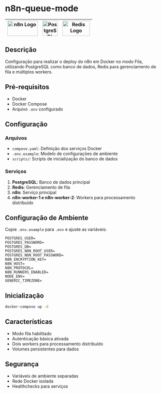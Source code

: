 # n8n-queue-mode

<img src="https://upload.wikimedia.org/wikipedia/commons/5/53/N8n-logo-new.svg" width="100" height="50" alt="n8n Logo"> | <img width="50" height="50" src="https://www.postgresql.org/media/img/about/press/elephant.png" alt="PostgreSQL Logo">  | <img width="90" height="50" src="https://upload.wikimedia.org/wikipedia/commons/6/64/Logo-redis.svg" alt="Redis Logo">
:---: | :---: | :---:


## Descrição

Configuração para realizar o deploy do n8n em Docker no modo Fila, utilizando PostgreSQL como banco de dados, Redis para gerenciamento de fila e múltiplos workers.

## Pré-requisitos

- Docker
- Docker Compose
- Arquivo `.env` configurado

## Configuração

### Arquivos

- `compose.yaml`: Definição dos serviços Docker
- `.env.example`: Modelo de configurações de ambiente
- `scripts/`: Scripts de inicialização do banco de dados

### Serviços

1. **PostgreSQL**: Banco de dados principal
2. **Redis**: Gerenciamento de fila
3. **n8n**: Serviço principal
4. **n8n-worker-1 e n8n-worker-2**: Workers para processamento distribuído

## Configuração de Ambiente

Copie `.env.example` para `.env` e ajuste as variáveis:

```
POSTGRES_USER=
POSTGRES_PASSWORD=
POSTGRES_DB=
POSTGRES_NON_ROOT_USER=
POSTGRES_NON_ROOT_PASSWORD=
N8N_ENCRYPTION_KEY=
N8N_HOST=
N8N_PROTOCOL=
N8N_RUNNERS_ENABLED=
NODE_ENV=
GENERIC_TIMEZONE=
```

## Inicialização

```bash
docker-compose up -d
```

## Características

- Modo fila habilitado
- Autenticação básica ativada
- Dois workers para processamento distribuído
- Volumes persistentes para dados

## Segurança

- Variáveis de ambiente separadas
- Rede Docker isolada
- Healthchecks para serviços